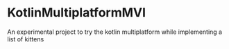 # KotlinMultiplatformMVI
An experimental project to try the kotlin multiplatform while implementing a list of kittens
